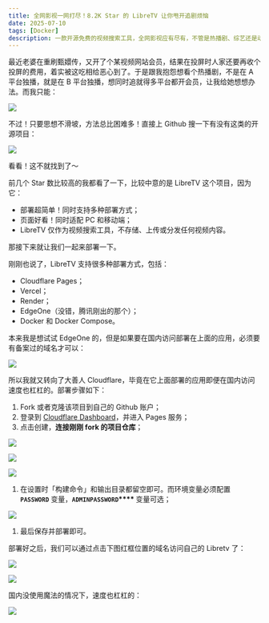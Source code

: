 ```yaml
---
title: 全网影视一网打尽！8.2K Star 的 LibreTV 让你甩开追剧烦恼
date: 2025-07-10
tags: [Docker]
description: 一款开源免费的视频搜索工具，全网影视应有尽有，不管是热播剧、综艺还是动漫，都可以在上面找到，利用 Cloudflare Pages 进行免费搭建，国内网络直连无卡顿！
---
```


最近老婆在重刷甄嬛传，又开了个某视频网站会员，结果在投屏时人家还要再收个投屏的费用，着实被这吃相给恶心到了。于是跟我抱怨想看个热播剧，不是在 A 平台独播，就是在 B 平台独播，想同时追就得多平台都开会员，让我给她想想办法。而我只能：

![](assets/FOG1lLYXbhOupCtcxTTRO_WLjmdER0p_t3Sl3dSI_p0=.jpeg)

不过！只要思想不滑坡，方法总比困难多！直接上 Github 搜一下有没有这类的开源项目：

![](assets/cFhwJq_eFp6W98tylz7nz4FB0kd131ftONuYnhKuP0M=.webp)

看看！这不就找到了～

前几个 Star 数比较高的我都看了一下，比较中意的是 LibreTV 这个项目，因为它：

* 部署超简单！同时支持多种部署方式；
* 页面好看！同时适配 PC 和移动端；
* LibreTV 仅作为视频搜索工具，不存储、上传或分发任何视频内容。

那接下来就让我们一起来部署一下。

刚刚也说了，LibreTV 支持很多种部署方式，包括：

* Cloudflare Pages；
* Vercel；
* Render；
* EdgeOne（没错，腾讯刚出的那个）；
* Docker 和 Docker Compose。

本来我是想试试 EdgeOne 的，但是如果要在国内访问部署在上面的应用，必须要有备案过的域名才可以：

![](assets/z_jh_VNWcWdXfV4NWHcM-vHCo9B4XjJT3_WSNSD2pl4=.webp)

所以我就又转向了大善人 Cloudflare，毕竟在它上面部署的应用即便在国内访问速度也杠杠的。部署步骤如下：

1. Fork 或者克隆该项目到自己的 Github 账户；
2. 登录到 [Cloudflare Dashboard](https://dash.cloudflare.com/)，并进入 Pages 服务；
3. 点击创建，**连接刚刚 fork 的项目仓库**；

![](assets/DSdKj5QlseQBWroskSDM_zAw6aFMWIiNrR6sql2spJQ=.webp)

![](assets/-UwWYfovSA6lhqm0nd2z0p68n_h3qhvyix6Ks2caQm0=.webp)

![](assets/XIe7b6W7m4Jm-nMnm4U3vP8IoGn0emjfbWFdgiH5qBE=.webp)

1. 在设置时「构建命令」和输出目录都留空即可。而环境变量必须配置 **`PASSWORD`** 变量，**`ADMINPASSWORD`****&#x20;**&#x53D8;量可选；

![](assets/IHE1VfFpy1uGF0fS6qbs2NAYz9zMMOmdtut1r77vEOU=.webp)

1. 最后保存并部署即可。

部署好之后，我们可以通过点击下图红框位置的域名访问自己的 Libretv 了：

![](assets/ontS5N1T5BJWv_na13Zmcx7x0pj34O8_L2QVXuo2q7o=.webp)

![](assets/1qtYcFmyD-PZmA7wT4FeaLrX_vfiFdnvKUSqWDrtBPE=.webp)

国内没使用魔法的情况下，速度也杠杠的：

![](assets/YkQZd1-ojK5DRi-Kgf5NW8AM4O8RC54uB8HXIuvQQpA=.webp)


